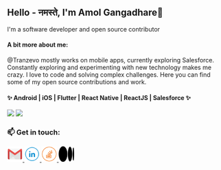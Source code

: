 ## Hello - नमस्ते, I'm Amol Gangadhare👋

<!--
**AmolGangadhare/AmolGangadhare** is a ✨ _special_ ✨ repository because its `README.md` (this file) appears on your GitHub profile.

Here are some ideas to get you started:

- 🔭 I’m currently working on ...
- 🌱 I’m currently learning ...
- 👯 I’m looking to collaborate on ...
- 🤔 I’m looking for help with ...
- 💬 Ask me about ...
- 📫 How to reach me: ...
- 😄 Pronouns: ...
- ⚡ Fun fact: ...
-->

I'm a software developer and open source contributor

#### A bit more about me:
@Tranzevo mostly works on mobile apps, currently exploring Salesforce. Constantly exploring and experimenting with new technology makes me crazy. 
I love to code and solving complex challenges. Here you can find some of my open source contributions and work.

#### ✨ Android | iOS | Flutter | React Native | ReactJS | Salesforce ✨


![](https://img.shields.io/github/followers/AmolGangadhare?style=social)
![](https://visitor-badge.glitch.me/badge?page_id=AmolGangadhare)

### 📫 Get in touch:

<a href="mailto:amol.gangadhare@gmail.com"><img src="https://github.com/AmolGangadhare/MyProfileRepo/blob/master/mail_logo.svg" width="36" height="36"/>
<a href="https://www.linkedin.com/in/amolgangadhare/"><img src="https://github.com/AmolGangadhare/MyProfileRepo/blob/master/linked_in_logo.svg" width="36" height="36"/>
<a href="https://stackoverflow.com/users/9823185/amol-gangadhare"><img src="https://github.com/AmolGangadhare/MyProfileRepo/blob/master/stack_o_logo.svg" width="36" height="36"/>
<a href="https://medium.com/@AmolGangadhare"><img src="https://github.com/AmolGangadhare/MyProfileRepo/blob/master/Medium_Symbol_NoPadding.svg" width="36" height="36"/>
